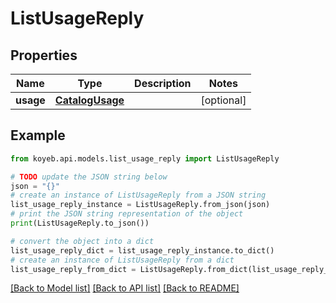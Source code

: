 # ListUsageReply


## Properties

Name | Type | Description | Notes
------------ | ------------- | ------------- | -------------
**usage** | [**CatalogUsage**](CatalogUsage.md) |  | [optional] 

## Example

```python
from koyeb.api.models.list_usage_reply import ListUsageReply

# TODO update the JSON string below
json = "{}"
# create an instance of ListUsageReply from a JSON string
list_usage_reply_instance = ListUsageReply.from_json(json)
# print the JSON string representation of the object
print(ListUsageReply.to_json())

# convert the object into a dict
list_usage_reply_dict = list_usage_reply_instance.to_dict()
# create an instance of ListUsageReply from a dict
list_usage_reply_from_dict = ListUsageReply.from_dict(list_usage_reply_dict)
```
[[Back to Model list]](../README.md#documentation-for-models) [[Back to API list]](../README.md#documentation-for-api-endpoints) [[Back to README]](../README.md)


